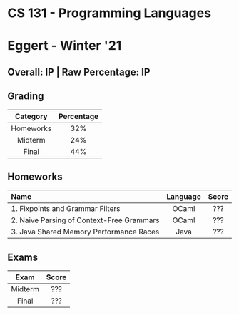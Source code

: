 # CS 131 - Programming Languages
# Eggert - Winter '21

## Overall: IP | Raw Percentage: IP

## Grading
| Category | Percentage |
|:---:|:---:|
| Homeworks | 32% |
| Midterm | 24% |
| Final | 44% |

## Homeworks
| Name | Language | Score |
|:---|:---:|:---:|
| 1. Fixpoints and Grammar Filters | OCaml | ??? |
| 2. Naive Parsing of Context-Free Grammars | OCaml | ??? |
| 3. Java Shared Memory Performance Races | Java | ??? |

## Exams
| Exam | Score |
|:---:|:---:|
| Midterm | ??? |
| Final | ??? |
